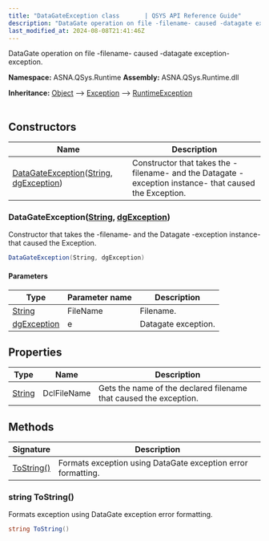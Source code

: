 ```yaml
---
title: "DataGateException class       | QSYS API Reference Guide"
description: "DataGate operation on file -filename- caused -datagate exception- exception. "
last_modified_at: 2024-08-08T21:41:46Z
---
```


DataGate operation on file -filename- caused -datagate exception- exception.

**Namespace:** ASNA.QSys.Runtime
**Assembly:** ASNA.QSys.Runtime.dll

**Inheritance:** [Object](https://docs.microsoft.com/en-us/dotnet/api/system.object) --> [Exception](https://docs.microsoft.com/en-us/dotnet/api/system.exception) --> [RuntimeException](/reference/runtime/qsys-runtime/runtime-exception.html)
<br>
<br>

## Constructors

| Name | Description |
| --- | --- |
| [DataGateException](#datagateexceptionstring-dgexception)([String](https://docs.microsoft.com/en-us/dotnet/api/system.string), [dgException](/reference/datagate/datagate-common/dg-exception.html)) | Constructor that takes the -filename- and the Datagate -exception instance- that caused the Exception.

### DataGateException([String](https://docs.microsoft.com/en-us/dotnet/api/system.string), [dgException](/reference/datagate/datagate-common/dg-exception.html))

Constructor that takes the -filename- and the Datagate -exception instance- that caused the Exception.

```cs
DataGateException(String, dgException)
```

#### Parameters

| Type | Parameter name | Description
| --- | --- | ---
| [String](https://docs.microsoft.com/en-us/dotnet/api/system.string) | FileName | Filename.
| [dgException](/reference/datagate/datagate-common/dg-exception.html) | e | Datagate exception.

## Properties

| Type | Name | Description
| --- | --- | --- 
| [String](https://learn.microsoft.com/en-us/dotnet/api/system.string?view=net-8.0) | DclFileName | Gets the name of the declared filename that caused the exception. |

## Methods

| Signature | Description |
| --- | --- |
| [ToString()](#string-tostring) | Formats exception using DataGate exception error formatting.

### string ToString()

Formats exception using DataGate exception error formatting.

```cs
string ToString()
```
